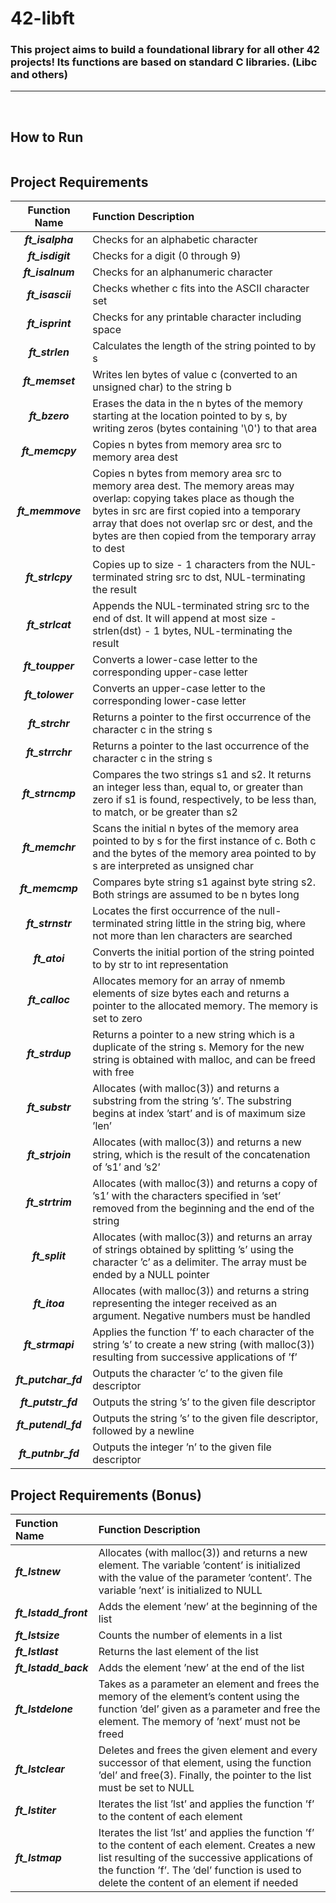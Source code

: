 # 42-libft
### This project aims to build a foundational library for all other 42 projects! Its functions are based on standard C libraries. (Libc and others)

---

<br>

## How to Run

```bash
```

## Project Requirements

| Function Name | Function Description |
| :------------: | :------------------- |
| ***ft_isalpha***    | Checks for an alphabetic character |
| ***ft_isdigit***    | Checks for a digit (0 through 9) |
| ***ft_isalnum***    | Checks for an alphanumeric character |
| ***ft_isascii***    | Checks whether c fits into the ASCII character set |
| ***ft_isprint***    | Checks for any printable character including space |
| ***ft_strlen***     | Calculates the length of the string pointed to by s |
| ***ft_memset***     | Writes len bytes of value c (converted to an unsigned char) to the string b |
| ***ft_bzero***      | Erases the data in the n bytes of the memory starting at the location pointed to by s, by writing zeros (bytes containing '\0') to that area |
| ***ft_memcpy***     | Copies n bytes from memory area src to memory area dest |
| ***ft_memmove***    | Copies n bytes from memory area src to memory area dest. The memory areas may overlap: copying takes place as though the bytes in src are first copied into a temporary array that does not overlap src or dest, and the bytes are then copied from the temporary array to dest |
| ***ft_strlcpy***    | Copies up to size - 1 characters from the NUL-terminated string src to dst, NUL-terminating the result |
| ***ft_strlcat***    | Appends the NUL-terminated string src to the end of dst. It will append at most size - strlen(dst) - 1 bytes, NUL-terminating the result |
| ***ft_toupper***    | Converts a lower-case letter to the corresponding upper-case letter |
| ***ft_tolower***    | Converts an upper-case letter to the corresponding lower-case letter |
| ***ft_strchr***     | Returns a pointer to the first occurrence of the character c in the string s |
| ***ft_strrchr***    | Returns a pointer to the last occurrence of the character c in the string s |
| ***ft_strncmp***    | Compares the two strings s1 and s2. It returns an integer less than, equal to, or greater than zero if s1 is found, respectively, to be less than, to match, or be greater than s2 |
| ***ft_memchr***     | Scans the initial n bytes of the memory area pointed to by s for the first instance of c. Both c and the bytes of the memory area pointed to by s are interpreted as unsigned char |
| ***ft_memcmp***     | Compares byte string s1 against byte string s2. Both strings are assumed to be n bytes long |
| ***ft_strnstr***    | Locates the first occurrence of the null-terminated string little in the string big, where not more than len characters are searched |
| ***ft_atoi***       | Converts the initial portion of the string pointed to by str to int representation |
| ***ft_calloc***     | Allocates memory for an array of nmemb elements of size bytes each and returns a pointer to the allocated memory. The memory is set to zero |
| ***ft_strdup***     | Returns a pointer to a new string which is a duplicate of the string s. Memory for the new string is obtained with malloc, and can be freed with free |
| ***ft_substr***     | Allocates (with malloc(3)) and returns a substring from the string ’s’. The substring begins at index ’start’ and is of maximum size ’len’ |
| ***ft_strjoin***    | Allocates (with malloc(3)) and returns a new string, which is the result of the concatenation of ’s1’ and ’s2’ |
| ***ft_strtrim***    | Allocates (with malloc(3)) and returns a copy of ’s1’ with the characters specified in ’set’ removed from the beginning and the end of the string |
| ***ft_split***      | Allocates (with malloc(3)) and returns an array of strings obtained by splitting ’s’ using the character ’c’ as a delimiter. The array must be ended by a NULL pointer |
| ***ft_itoa***       | Allocates (with malloc(3)) and returns a string representing the integer received as an argument. Negative numbers must be handled |
| ***ft_strmapi***    | Applies the function ’f’ to each character of the string ’s’ to create a new string (with malloc(3)) resulting from successive applications of ’f’ |
| ***ft_putchar_fd*** | Outputs the character ’c’ to the given file descriptor |
| ***ft_putstr_fd***  | Outputs the string ’s’ to the given file descriptor |
| ***ft_putendl_fd*** | Outputs the string ’s’ to the given file descriptor, followed by a newline |
| ***ft_putnbr_fd***  | Outputs the integer ’n’ to the given file descriptor |

## Project Requirements (Bonus)

| Function Name | Function Description |
| :------------ | :------------------- |
| ***ft_lstnew***     | Allocates (with malloc(3)) and returns a new element. The variable ’content’ is initialized with the value of the parameter ’content’. The variable ’next’ is initialized to NULL |
| ***ft_lstadd_front*** | Adds the element ’new’ at the beginning of the list |
| ***ft_lstsize***    | Counts the number of elements in a list |
| ***ft_lstlast***    | Returns the last element of the list |
| ***ft_lstadd_back*** | Adds the element ’new’ at the end of the list |
| ***ft_lstdelone***  | Takes as a parameter an element and frees the memory of the element’s content using the function ’del’ given as a parameter and free the element. The memory of ’next’ must not be freed |
| ***ft_lstclear***   | Deletes and frees the given element and every successor of that element, using the function ’del’ and free(3). Finally, the pointer to the list must be set to NULL |
| ***ft_lstiter***    | Iterates the list ’lst’ and applies the function ’f’ to the content of each element |
| ***ft_lstmap***     | Iterates the list ’lst’ and applies the function ’f’ to the content of each element. Creates a new list resulting of the successive applications of the function ’f’. The ’del’ function is used to delete the content of an element if needed |
